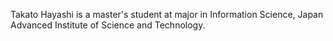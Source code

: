
Takato Hayashi is a master's student at major in Information Science, Japan Advanced Institute of Science and Technology.
